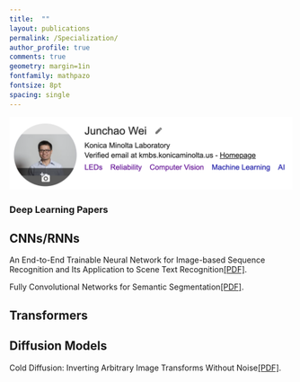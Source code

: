 ```yaml
---
title:  ""
layout: publications
permalink: /Specialization/
author_profile: true
comments: true
geometry: margin=1in
fontfamily: mathpazo
fontsize: 8pt
spacing: single
---
```


[<img src="https://raw.githubusercontent.com/jzw0025/jzw0025.github.io/main/_imgs/google-scholar.png">](https://scholar.google.com/citations?user=7sJEXqMAAAAJ&hl=en)

### Deep Learning Papers
## CNNs/RNNs
<body>
<p>An End-to-End Trainable Neural Network for Image-based Sequence Recognition and Its Application to Scene Text Recognition<a href="https://docs.google.com/viewer?url=https://raw.githubusercontent.com/jzw0025/jzw0025.github.io/main/_pdfs/refs/CRNN.pdf">[PDF]</a>.</p>
</body>
<body>
<p>Fully Convolutional Networks for Semantic Segmentation<a href="https://raw.githubusercontent.com/jzw0025/jzw0025.github.io/main/_pdfs/refs/FCN.pdf">[PDF]</a>.</p>
</body>

## Transformers

## Diffusion Models
<body>
<p>Cold Diffusion: Inverting Arbitrary Image Transforms Without Noise<a href="https://raw.githubusercontent.com/jzw0025/jzw0025.github.io/main/_pdfs/refs/Cold Diffusion- Inverting Arbitrary Image Transforms Without Noise.pdf">[PDF]</a>.</p>
</body>
